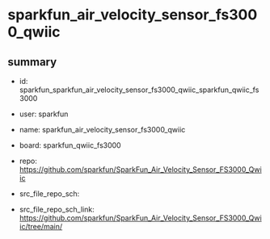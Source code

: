 # sparkfun_air_velocity_sensor_fs3000_qwiic
 
## summary 
* id: sparkfun_sparkfun_air_velocity_sensor_fs3000_qwiic_sparkfun_qwiic_fs3000
* user: sparkfun
* name: sparkfun_air_velocity_sensor_fs3000_qwiic
* board: sparkfun_qwiic_fs3000
* repo: https://github.com/sparkfun/SparkFun_Air_Velocity_Sensor_FS3000_Qwiic



* src_file_repo_sch: 
* src_file_repo_sch_link: https://github.com/sparkfun/SparkFun_Air_Velocity_Sensor_FS3000_Qwiic/tree/main/






